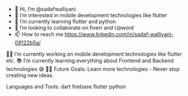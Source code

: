 - 👋 Hi, I’m @sadafwalliyani
- 👀 I’m interested in mobile development technologies like flutter
- 🌱 I’m currently learning flutter and python
- 💞️ I’m looking to collaborate on fiverr and Upword
- 📫 How to reach me https://www.linkedin.com/in/sadaf-walliyani-09122b5a/

<!---
sadafwalliyani/sadafwalliyani is a ✨ special ✨ repository because its `README.md` (this file) appears on your GitHub profile.
You can click the Preview link to take a look at your changes.
--->
👨‍💻 I’m currently working on mobile development technologies like flutter etc.
📚 I’m currently learning everything about Frontend and Backend technologies 😅
💪🏼 Future Goals: Learn more technologies - Never stop creating new ideas.

Languages and Tools:
dart firebase
flutter
python

